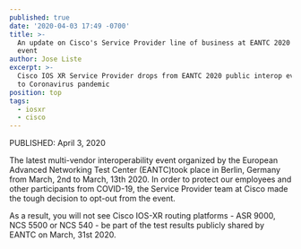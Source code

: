 ```yaml
---
published: true
date: '2020-04-03 17:49 -0700'
title: >-
  An update on Cisco's Service Provider line of business at EANTC 2020 Interop
  event
author: Jose Liste
excerpt: >-
  Cisco IOS XR Service Provider drops from EANTC 2020 public interop event due
  to Coronavirus pandemic
position: top
tags:
  - iosxr
  - cisco
---
```


PUBLISHED: April 3, 2020

The latest multi-vendor interoperability event organized by the European Advanced Networking Test Center (EANTC)took place in Berlin, Germany from March, 2nd to March, 13th 2020. In order to protect our employees and other participants from COVID-19, the Service Provider team at Cisco made the tough decision to opt-out from the event.

As a result, you will not see Cisco IOS-XR routing platforms - ASR 9000, NCS 5500 or NCS 540 - be part of the test results publicly shared by EANTC on March, 31st 2020.

